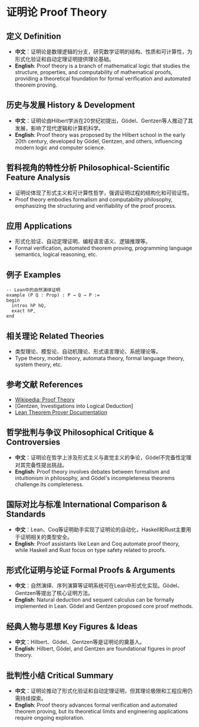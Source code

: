 # 证明论 Proof Theory

## 定义 Definition

- **中文**：证明论是数理逻辑的分支，研究数学证明的结构、性质和可计算性，为形式化验证和自动定理证明提供理论基础。
- **English**: Proof theory is a branch of mathematical logic that studies the structure, properties, and computability of mathematical proofs, providing a theoretical foundation for formal verification and automated theorem proving.

## 历史与发展 History & Development

- **中文**：证明论由Hilbert学派在20世纪初提出，Gödel、Gentzen等人推动了其发展，影响了现代逻辑和计算机科学。
- **English**: Proof theory was proposed by the Hilbert school in the early 20th century, developed by Gödel, Gentzen, and others, influencing modern logic and computer science.

## 哲科视角的特性分析 Philosophical-Scientific Feature Analysis

- 证明论体现了形式主义和可计算性哲学，强调证明过程的结构化和可验证性。
- Proof theory embodies formalism and computability philosophy, emphasizing the structuring and verifiability of the proof process.

## 应用 Applications

- 形式化验证、自动定理证明、编程语言语义、逻辑推理等。
- Formal verification, automated theorem proving, programming language semantics, logical reasoning, etc.

## 例子 Examples

```lean
-- Lean中的自然演绎证明
example (P Q : Prop) : P → Q → P :=
begin
  intros hP hQ,
  exact hP,
end
```

## 相关理论 Related Theories

- 类型理论、模型论、自动机理论、形式语言理论、系统理论等。
- Type theory, model theory, automata theory, formal language theory, system theory, etc.

## 参考文献 References

- [Wikipedia: Proof Theory](https://en.wikipedia.org/wiki/Proof_theory)
- [Gentzen, Investigations into Logical Deduction]
- [Lean Theorem Prover Documentation](https://leanprover.github.io/)

## 哲学批判与争议 Philosophical Critique & Controversies

- **中文**：证明论在哲学上涉及形式主义与直觉主义的争论，Gödel不完备性定理对其完备性提出挑战。
- **English**: Proof theory involves debates between formalism and intuitionism in philosophy, and Gödel's incompleteness theorems challenge its completeness.

## 国际对比与标准 International Comparison & Standards

- **中文**：Lean、Coq等证明助手实现了证明论的自动化，Haskell和Rust主要用于证明相关的类型安全。
- **English**: Proof assistants like Lean and Coq automate proof theory, while Haskell and Rust focus on type safety related to proofs.

## 形式化证明与论证 Formal Proofs & Arguments

- **中文**：自然演绎、序列演算等证明系统可在Lean中形式化实现。Gödel、Gentzen等提出了核心证明方法。
- **English**: Natural deduction and sequent calculus can be formally implemented in Lean. Gödel and Gentzen proposed core proof methods.

## 经典人物与思想 Key Figures & Ideas

- **中文**：Hilbert、Gödel、Gentzen等是证明论的奠基人。
- **English**: Hilbert, Gödel, and Gentzen are foundational figures in proof theory.

## 批判性小结 Critical Summary

- **中文**：证明论推动了形式化验证和自动定理证明，但其理论极限和工程应用仍需持续探索。
- **English**: Proof theory advances formal verification and automated theorem proving, but its theoretical limits and engineering applications require ongoing exploration.
